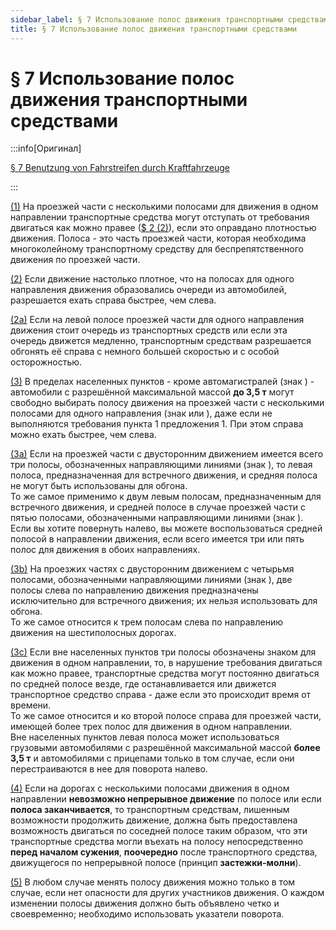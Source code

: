```yaml
---
sidebar_label: § 7 Использование полос движения транспортными средствами
title: § 7 Использование полос движения транспортными средствами
---
```


<VerifiedTranslationIcon />

# § 7 Использование полос движения транспортными средствами

:::info[Оригинал]

[§ 7 Benutzung von Fahrstreifen durch Kraftfahrzeuge](https://www.gesetze-im-internet.de/stvo_2013/__7.html)

:::

<span id="1">[(1)](#1)</span> На проезжей части с несколькими полосами для движения в одном направлении транспортные
средства могут отступать от требования двигаться как можно правее ([$ 2 (2)](/docs/general-traffic-rules/road-use-vehicles#2v)), если это оправдано
плотностью движения. Полоса - это часть проезжей части, которая необходима многоколейному
транспортному средству для беспрепятственного движения по проезжей части.


<span id="2">[(2)](#2)</span> Если движение настолько плотное, что на полосах для одного направления движения образовались очереди из
автомобилей, разрешается ехать справа быстрее, чем слева.


<span id="2a">[(2a)](#2a)</span> Если на левой полосе проезжей части для одного направления движения стоит очередь из транспортных
средств или если эта очередь движется медленно, транспортным средствам разрешается обгонять её справа с немного большей скоростью и с особой осторожностью.


<span id="3">[(3)](#3)</span> В пределах населенных пунктов - кроме автомагистралей (знак <TrafficSign sign="330.1" />) - автомобили с разрешённой
максимальной массой **до 3,5 т** могут свободно выбирать полосу движения на проезжей части с
несколькими полосами для одного направления (знак <TrafficSign sign="296" /> или <TrafficSign sign="340" />), даже если не
выполняются требования пункта 1 предложения 1. При этом справа можно ехать быстрее, чем слева.


<span id="3a">[(3a)](#3a)</span> Если на проезжей части с двусторонним движением имеется всего три полосы, обозначенных направляющими линиями (знак <TrafficSign sign="340" />), то левая полоса, предназначенная для встречного движения, и средняя полоса не
могут быть использованы для обгона.  
То же самое применимо к двум левым полосам, предназначенным для встречного движения, и средней полосе в случае проезжей части с пятью полосами, обозначенными направляющими линиями (знак <TrafficSign sign="340" />).  
Если вы хотите повернуть налево, вы можете
воспользоваться средней полосой в направлении движения, если всего имеется три или пять полос
для движения в обоих направлениях.


<span id="3b">[(3b)](#3b)</span> На проезжих частях с двусторонним движением с четырьмя полосами, 
обозначенными направляющими линиями (знак <TrafficSign sign="340" />), две полосы слева по направлению 
движения предназначены исключительно для встречного движения; их нельзя использовать для обгона.  
То же самое относится к трем полосам слева по направлению движения на шестиполосных дорогах.


<span id="3c">[(3c)](#3c)</span> Если вне населенных пунктов три полосы обозначены знаком <TrafficSign sign="340" />
для движения в одном направлении, то, в нарушение требования двигаться как можно правее, транспортные средства могут
постоянно двигаться по средней полосе везде, где останавливается или движется транспортное
средство справа - даже если это происходит время от времени.  
То же самое относится и ко второй полосе справа для проезжей части, имеющей более трех полос для движения в одном направлении.  
Вне населенных пунктов левая полоса может использоваться грузовыми автомобилями с разрешённой максимальной массой **более 3,5 т** и автомобилями с прицепами
только в том случае, если они перестраиваются в нее для поворота налево.


<span id="4">[(4)](#4)</span> Если на дорогах с несколькими полосами движения в одном направлении **невозможно
непрерывное движение** по полосе или если **полоса заканчивается**, то транспортным средствам,
лишенным возможности продолжить движение, должна быть предоставлена возможность двигаться по соседней полосе
таким образом, что эти транспортные средства могли въехать на полосу непосредственно **перед
началом сужения**, **поочередно** после транспортного средства, движущегося по непрерывной полосе
(принцип **застежки-молни**).


<span id="5">[(5)](#5)</span> В любом случае менять полосу движения можно только в том случае, если нет опасности для
других участников движения. О каждом изменении полосы движения должно быть объявлено четко
и своевременно; необходимо использовать указатели поворота.
